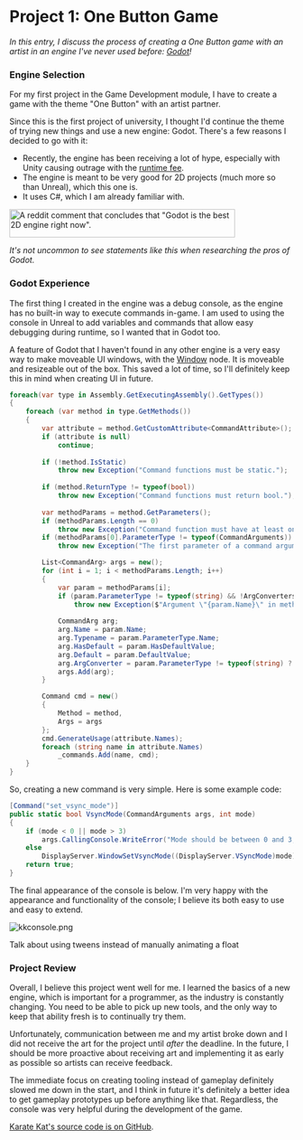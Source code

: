 # Project 1: One Button Game

_In this entry, I discuss the process of creating a One Button game with an artist in an engine I've never used before: [Godot](https://godotengine.org/)!_

### Engine Selection

For my first project in the Game Development module, I have to create a game with the theme "One Button" with an artist partner. 

Since this is the first project of university, I thought I'd continue the theme of trying new things and use a new engine: Godot. There's a few reasons I decided to go with it:
- Recently, the engine has been receiving a lot of hype, especially with Unity causing outrage with the [runtime fee](https://en.wikipedia.org/wiki/Unity_(game_engine)#Runtime_fee_reception).
- The engine is meant to be very good for 2D projects (much more so than Unreal), which this one is. 
- It uses C#, which I am already familiar with.

<img alt="A reddit comment that concludes that &quot;Godot is the best 2D engine right now&quot;." height="50" src="godot_2d_reddit.png" width="400"/>

_It's not uncommon to see statements like this when researching the pros of Godot._

### Godot Experience

The first thing I created in the engine was a debug console, as the engine has no built-in way to execute commands in-game. I am used to using the console in Unreal to add variables and commands that allow easy debugging during runtime, so I wanted that in Godot too.

A feature of Godot that I haven't found in any other engine is a very easy way to make moveable UI windows, with the [Window](https://docs.godotengine.org/en/stable/classes/class_window.html) node.
It is moveable and resizeable out of the box. This saved a lot of time, so I'll definitely keep this in mind when creating UI in future.

```C#
foreach(var type in Assembly.GetExecutingAssembly().GetTypes()) 
{
    foreach (var method in type.GetMethods())
    {
        var attribute = method.GetCustomAttribute<CommandAttribute>();
        if (attribute is null)
            continue;
        
        if (!method.IsStatic)
            throw new Exception("Command functions must be static.");
        
        if (method.ReturnType != typeof(bool))
            throw new Exception("Command functions must return bool.");
        
        var methodParams = method.GetParameters();
        if (methodParams.Length == 0)
            throw new Exception("Command function must have at least one argument (of type CommandArgs).");
        if (methodParams[0].ParameterType != typeof(CommandArguments))
            throw new Exception("The first parameter of a command argument must be of type CommandArgs.");

        List<CommandArg> args = new();
        for (int i = 1; i < methodParams.Length; i++)
        {
            var param = methodParams[i];
            if (param.ParameterType != typeof(string) && !ArgConverters.ContainsKey(param.ParameterType))
                throw new Exception($"Argument \"{param.Name}\" in method {type.Name}.{method.Name} doesn't have a registered converter.");
            
            CommandArg arg;
            arg.Name = param.Name;
            arg.Typename = param.ParameterType.Name;
            arg.HasDefault = param.HasDefaultValue;
            arg.Default = param.DefaultValue;
            arg.ArgConverter = param.ParameterType != typeof(string) ? ArgConverters[param.ParameterType] : null;
            args.Add(arg);
        }

        Command cmd = new()
        {
            Method = method,
            Args = args
        };
        cmd.GenerateUsage(attribute.Names);
        foreach (string name in attribute.Names)
            _commands.Add(name, cmd);
    }
}
```

So, creating a new command is very simple. Here is some example code:

```C#
[Command("set_vsync_mode")]
public static bool VsyncMode(CommandArguments args, int mode)
{
    if (mode < 0 || mode > 3)
        args.CallingConsole.WriteError("Mode should be between 0 and 3, inclusive.");
    else
        DisplayServer.WindowSetVsyncMode((DisplayServer.VSyncMode)mode);
    return true;
}
```

The final appearance of the console is below. I'm very happy with the appearance and functionality of the console; I believe its both easy to use and easy to extend.

![kkconsole.png](kkconsole.png)

Talk about using tweens instead of manually animating a float

### Project Review

Overall, I believe this project went well for me. I learned the basics of a new engine, which is important for a programmer, as the industry is constantly changing. You need to be able to pick up new tools, and the only way to keep that ability fresh is to continually try them.

Unfortunately, communication between me and my artist broke down and I did not receive the art for the project until _after_ the deadline. In the future, I should be more proactive about receiving art and implementing it as early as possible so artists can receive feedback.

The immediate focus on creating tooling instead of gameplay definitely slowed me down in the start, and I think in future it's definitely a better idea to get gameplay prototypes up before anything like that. Regardless, the console was very helpful during the development of the game.

[Karate Kat's source code is on GitHub](https://github.com/MattieOF/OneButton/).

